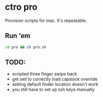 ctro pro
========

Provision scripts for mac.
It's repeatable.

Run 'em
-------
```sh
cd pro && sh pro.sh
```

TODO:
-----
- scripted three finger swipe back
- get seil to correctly load capslock override
- setting default finder location doesn't work
- you still have to set up ssh keys manually
